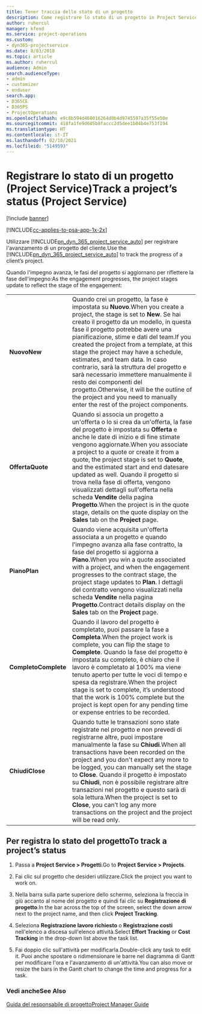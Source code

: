 ```yaml
---
title: Tener traccia dello stato di un progetto
description: Come registrare lo stato di un progetto in Project Service
author: ruhercul
manager: kfend
ms.service: project-operations
ms.custom:
- dyn365-projectservice
ms.date: 8/03/2018
ms.topic: article
ms.author: ruhercul
audience: Admin
search.audienceType:
- admin
- customizer
- enduser
search.app:
- D365CE
- D365PS
- ProjectOperations
ms.openlocfilehash: e9c8b594d468016264d0b4d9745597a35f55e50e
ms.sourcegitcommit: 418fa1fe9d605b8faccc2d5dee1b04b4e753f194
ms.translationtype: HT
ms.contentlocale: it-IT
ms.lasthandoff: 02/10/2021
ms.locfileid: "5149593"
---
```

# <a name="track-a-projects-status-project-service"></a><span data-ttu-id="d5b68-103">Registrare lo stato di un progetto (Project Service)</span><span class="sxs-lookup"><span data-stu-id="d5b68-103">Track a project’s status (Project Service)</span></span>

[!include [banner](../includes/psa-now-project-operations.md)]

[!INCLUDE[cc-applies-to-psa-app-1x-2x](../includes/cc-applies-to-psa-app-1x-2x.md)]

<span data-ttu-id="d5b68-104">Utilizzare [!INCLUDE[pn_dyn_365_project_service_auto](../includes/pn-dyn-365-project-service-auto.md)] per registrare l'avanzamento di un progetto del cliente.</span><span class="sxs-lookup"><span data-stu-id="d5b68-104">Use the [!INCLUDE[pn_dyn_365_project_service_auto](../includes/pn-dyn-365-project-service-auto.md)] to track the progress of a client’s project.</span></span>  

<span data-ttu-id="d5b68-105">Quando l'impegno avanza, le fasi del progetto si aggiornano per riflettere la fase dell'impegno:</span><span class="sxs-lookup"><span data-stu-id="d5b68-105">As the engagement progresses, the project stages update to reflect the stage of the engagement:</span></span>  


|              |                                                                                                                                                                                                                                                                                                  |
|--------------|--------------------------------------------------------------------------------------------------------------------------------------------------------------------------------------------------------------------------------------------------------------------------------------------------|
|   <span data-ttu-id="d5b68-106">**Nuovo**</span><span class="sxs-lookup"><span data-stu-id="d5b68-106">**New**</span></span>    | <span data-ttu-id="d5b68-107">Quando crei un progetto, la fase è impostata su **Nuovo**.</span><span class="sxs-lookup"><span data-stu-id="d5b68-107">When you create a project, the stage is set to **New**.</span></span> <span data-ttu-id="d5b68-108">Se hai creato il progetto da un modello, in questa fase il progetto potrebbe avere una pianificazione, stime e dati del team.</span><span class="sxs-lookup"><span data-stu-id="d5b68-108">If you created the project from a template, at this stage the project may have a schedule, estimates, and team data.</span></span> <span data-ttu-id="d5b68-109">In caso contrario, sarà la struttura del progetto e sarà necessario immettere manualmente il resto dei componenti del progetto.</span><span class="sxs-lookup"><span data-stu-id="d5b68-109">Otherwise, it will be the outline of the project and you need to manually enter the rest of the project components.</span></span> |
|  <span data-ttu-id="d5b68-110">**Offerta**</span><span class="sxs-lookup"><span data-stu-id="d5b68-110">**Quote**</span></span>   |      <span data-ttu-id="d5b68-111">Quando si associa un progetto a un'offerta o lo si crea da un'offerta, la fase del progetto è impostata su **Offerta** e anche le date di inizio e di fine stimate vengono aggiornate.</span><span class="sxs-lookup"><span data-stu-id="d5b68-111">When you associate a project to a quote or create it from a quote, the project stage is set to **Quote**, and the estimated start and end datesare updated as well.</span></span> <span data-ttu-id="d5b68-112">Quando il progetto si trova nella fase di offerta, vengono visualizzati dettagli sull'offerta nella scheda **Vendite** della pagina **Progetto**.</span><span class="sxs-lookup"><span data-stu-id="d5b68-112">When the project is in the quote stage, details on the quote display on the **Sales** tab on the **Project** page.</span></span>      |
|   <span data-ttu-id="d5b68-113">**Piano**</span><span class="sxs-lookup"><span data-stu-id="d5b68-113">**Plan**</span></span>   |                                     <span data-ttu-id="d5b68-114">Quando viene acquisita un'offerta associata a un progetto e quando l'impegno avanza alla fase contratto, la fase del progetto si aggiorna a **Piano**.</span><span class="sxs-lookup"><span data-stu-id="d5b68-114">When you win a quote associated with a project, and when the engagement progresses to the contract stage, the project stage updates to **Plan**.</span></span> <span data-ttu-id="d5b68-115">I dettagli del contratto vengono visualizzati nella scheda **Vendite** nella pagina **Progetto**.</span><span class="sxs-lookup"><span data-stu-id="d5b68-115">Contract details display on the **Sales** tab on the **Project** page.</span></span>                                      |
| <span data-ttu-id="d5b68-116">**Completo**</span><span class="sxs-lookup"><span data-stu-id="d5b68-116">**Complete**</span></span> |                    <span data-ttu-id="d5b68-117">Quando il lavoro del progetto è completato, puoi passare la fase a **Completa**.</span><span class="sxs-lookup"><span data-stu-id="d5b68-117">When the project work is complete, you can flip the stage to **Complete**.</span></span> <span data-ttu-id="d5b68-118">Quando la fase del progetto è impostata su completo, è chiaro che il lavoro è completato al 100% ma viene tenuto aperto per tutte le voci di tempo e spesa da registrare.</span><span class="sxs-lookup"><span data-stu-id="d5b68-118">When the project stage is set to complete, it’s understood that the work is 100% complete but the project is kept open for any pending time or expense entries to be recorded.</span></span>                     |
|  <span data-ttu-id="d5b68-119">**Chiudi**</span><span class="sxs-lookup"><span data-stu-id="d5b68-119">**Close**</span></span>   |           <span data-ttu-id="d5b68-120">Quando tutte le transazioni sono state registrate nel progetto e non prevedi di registrarne altre, puoi impostare manualmente la fase su **Chiudi**.</span><span class="sxs-lookup"><span data-stu-id="d5b68-120">When all transactions have been recorded on the project and you don't expect any more to be logged, you can manually set the stage to **Close**.</span></span> <span data-ttu-id="d5b68-121">Quando il progetto è impostato su **Chiudi**, non è possibile registrare altre transazioni nel progetto e questo sarà di sola lettura.</span><span class="sxs-lookup"><span data-stu-id="d5b68-121">When the project is set to **Close**, you can’t log any more transactions on the project and the project will be read only.</span></span>           |

## <a name="to-track-a-projects-status"></a><span data-ttu-id="d5b68-122">Per registra lo stato del progetto</span><span class="sxs-lookup"><span data-stu-id="d5b68-122">To track a project’s status</span></span>  

1.  <span data-ttu-id="d5b68-123">Passa a **Project Service > Progetti**.</span><span class="sxs-lookup"><span data-stu-id="d5b68-123">Go to **Project Service > Projects**.</span></span>  

2.  <span data-ttu-id="d5b68-124">Fai clic sul progetto che desideri utilizzare.</span><span class="sxs-lookup"><span data-stu-id="d5b68-124">Click the project you want to work on.</span></span>  

3.  <span data-ttu-id="d5b68-125">Nella barra sulla parte superiore dello schermo, seleziona la freccia in giù accanto al nome del progetto e quindi fai clic su **Registrazione di progetto**.</span><span class="sxs-lookup"><span data-stu-id="d5b68-125">In the bar across the top of the screen, select the down arrow next to the project name, and then click **Project Tracking**.</span></span>  

4.  <span data-ttu-id="d5b68-126">Seleziona **Registrazione lavoro richiesto** o **Registrazione costi** nell'elenco a discesa sull'elenco attività.</span><span class="sxs-lookup"><span data-stu-id="d5b68-126">Select **Effort Tracking** or **Cost Tracking** in the drop-down list above the task list.</span></span>  

5.  <span data-ttu-id="d5b68-127">Fai doppio clic sull'attività per modificarla.</span><span class="sxs-lookup"><span data-stu-id="d5b68-127">Double-click any task to edit it.</span></span> <span data-ttu-id="d5b68-128">Puoi anche spostare o ridimensionare le barre nel diagramma di Gantt per modificare l'ora e l'avanzamento di un'attività.</span><span class="sxs-lookup"><span data-stu-id="d5b68-128">You can also move or resize the bars in the Gantt chart to change the time and progress for a task.</span></span>  

### <a name="see-also"></a><span data-ttu-id="d5b68-129">Vedi anche</span><span class="sxs-lookup"><span data-stu-id="d5b68-129">See Also</span></span>  
 [<span data-ttu-id="d5b68-130">Guida del responsabile di progetto</span><span class="sxs-lookup"><span data-stu-id="d5b68-130">Project Manager Guide</span></span>](../psa/project-manager-guide.md)
